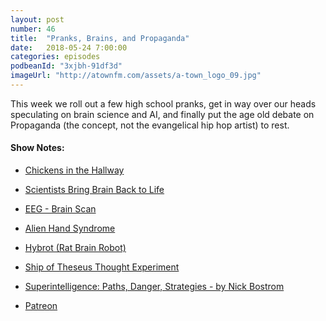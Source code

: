```yaml
---
layout: post
number: 46
title:  "Pranks, Brains, and Propaganda"
date:   2018-05-24 7:00:00
categories: episodes
podbeanId: "3xjbh-91df3d"
imageUrl: "http://atownfm.com/assets/a-town_logo_09.jpg"
---
```


This week we roll out a few high school pranks, get in way over our heads speculating on brain science and AI, and finally put the age old debate on Propaganda (the concept, not the evangelical hip hop artist) to rest.

<!-- excerpt-end -->

#### Show Notes:
- [Chickens in the Hallway](https://www.youtube.com/watch?v=DARrpE_Bw3A)
- [Scientists Bring Brain Back to Life](http://pittsburgh.cbslocal.com/2018/05/17/pig-brain-reanimated-ethics/)
- [EEG - Brain Scan](https://en.wikipedia.org/wiki/Electroencephalography)
- [Alien Hand Syndrome](https://en.wikipedia.org/wiki/Alien_hand_syndrome)
- [Hybrot (Rat Brain Robot)](https://en.wikipedia.org/wiki/Hybrot)
- [Ship of Theseus Thought Experiment](https://en.wikipedia.org/wiki/Ship_of_Theseus)
- [Superintelligence: Paths, Danger, Strategies - by Nick Bostrom](https://www.amazon.com/Superintelligence-Dangers-Strategies-Nick-Bostrom/dp/0198739834/ref=sr_1_1?ie=UTF8&qid=1527123248&sr=8-1&keywords=superintelligence)

- [Patreon](https://www.patreon.com/atownfm)